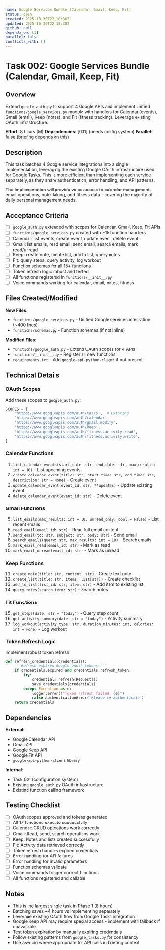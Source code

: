 ```yaml
---
name: Google Services Bundle (Calendar, Gmail, Keep, Fit)
status: open
created: 2025-10-30T22:18:30Z
updated: 2025-10-30T22:18:30Z
github: null
depends_on: [1]
parallel: false
conflicts_with: []
---
```


# Task 002: Google Services Bundle (Calendar, Gmail, Keep, Fit)

## Overview

Extend `google_auth.py` to support 4 Google APIs and implement unified `functions/google_services.py` module with handlers for Calendar (events), Gmail (email), Keep (notes), and Fit (fitness tracking). Leverage existing OAuth infrastructure.

**Effort**: 8 hours (M)
**Dependencies**: [001] (needs config system)
**Parallel**: false (briefing depends on this)

## Description

This task batches 4 Google service integrations into a single implementation, leveraging the existing Google OAuth infrastructure used for Google Tasks. This is more efficient than implementing each service separately, as they share authentication, error handling, and API patterns.

The implementation will provide voice access to calendar management, email operations, note-taking, and fitness data - covering the majority of daily personal management needs.

## Acceptance Criteria

- [ ] `google_auth.py` extended with scopes for Calendar, Gmail, Keep, Fit APIs
- [ ] `functions/google_services.py` created with ~15 function handlers
- [ ] Calendar: list events, create event, update event, delete event
- [ ] Gmail: list emails, read email, send email, search emails, mark read/unread
- [ ] Keep: create note, create list, add to list, query notes
- [ ] Fit: query steps, query activity, log workout
- [ ] Function schemas for all 15+ functions
- [ ] Token refresh logic robust and tested
- [ ] All functions registered in `functions/__init__.py`
- [ ] Voice commands working for calendar, email, notes, fitness

## Files Created/Modified

**New Files**:
- `functions/google_services.py` - Unified Google services integration (~400 lines)
- `functions/schemas.py` - Function schemas (if not inline)

**Modified Files**:
- `functions/google_auth.py` - Extend OAuth scopes for 4 APIs
- `functions/__init__.py` - Register all new functions
- `requirements.txt` - Add `google-api-python-client` if not present

## Technical Details

### OAuth Scopes

Add these scopes to `google_auth.py`:

```python
SCOPES = [
    'https://www.googleapis.com/auth/tasks',  # Existing
    'https://www.googleapis.com/auth/calendar',
    'https://www.googleapis.com/auth/gmail.modify',
    'https://www.googleapis.com/auth/keep',
    'https://www.googleapis.com/auth/fitness.activity.read',
    'https://www.googleapis.com/auth/fitness.activity.write',
]
```

### Calendar Functions

1. `list_calendar_events(start_date: str, end_date: str, max_results: int = 10)` - List upcoming events
2. `create_calendar_event(title: str, start_time: str, end_time: str, description: str = None)` - Create event
3. `update_calendar_event(event_id: str, **updates)` - Update existing event
4. `delete_calendar_event(event_id: str)` - Delete event

### Gmail Functions

5. `list_emails(max_results: int = 10, unread_only: bool = False)` - List recent emails
6. `read_email(email_id: str)` - Read full email content
7. `send_email(to: str, subject: str, body: str)` - Send email
8. `search_emails(query: str, max_results: int = 10)` - Search emails
9. `mark_email_read(email_id: str)` - Mark as read
10. `mark_email_unread(email_id: str)` - Mark as unread

### Keep Functions

11. `create_note(title: str, content: str)` - Create text note
12. `create_list(title: str, items: list[str])` - Create checklist
13. `add_to_list(list_id: str, item: str)` - Add item to existing list
14. `query_notes(search_term: str)` - Search notes

### Fit Functions

15. `get_steps(date: str = "today")` - Query step count
16. `get_activity_summary(date: str = "today")` - Activity summary
17. `log_workout(activity_type: str, duration_minutes: int, calories: int = None)` - Log workout

### Token Refresh Logic

Implement robust token refresh:

```python
def refresh_credentials(credentials):
    """Refresh expired Google OAuth tokens."""
    if credentials.expired and credentials.refresh_token:
        try:
            credentials.refresh(Request())
            save_credentials(credentials)
        except Exception as e:
            logger.error(f"Token refresh failed: {e}")
            raise AuthenticationError("Please re-authenticate")
    return credentials
```

## Dependencies

**External**:
- Google Calendar API
- Gmail API
- Google Keep API
- Google Fit API
- `google-api-python-client` library

**Internal**:
- Task 001 (configuration system)
- Existing `google_auth.py` OAuth infrastructure
- Existing function calling framework

## Testing Checklist

- [ ] OAuth scopes approved and tokens generated
- [ ] All 17 functions execute successfully
- [ ] Calendar: CRUD operations work correctly
- [ ] Gmail: Read, send, search operations work
- [ ] Keep: Notes and lists created successfully
- [ ] Fit: Activity data retrieved correctly
- [ ] Token refresh handles expired credentials
- [ ] Error handling for API failures
- [ ] Error handling for invalid parameters
- [ ] Function schemas validate
- [ ] Voice commands trigger correct functions
- [ ] All functions registered and callable

## Notes

- This is the largest single task in Phase 1 (8 hours)
- Batching saves ~4 hours vs implementing separately
- Leverage existing OAuth flow from Google Tasks integration
- Google Keep API may require special access - implement with fallback if unavailable
- Test token expiration by manually expiring credentials
- Follow existing patterns from `google_tasks.py` for consistency
- Use asyncio where appropriate for API calls in briefing context
